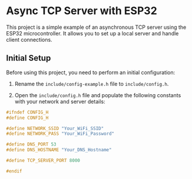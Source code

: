 # Async TCP Server with ESP32

This project is a simple example of an asynchronous TCP server using the ESP32 microcontroller. It allows you to set up a local server and handle client connections.

## Initial Setup

Before using this project, you need to perform an initial configuration:

1. Rename the `include/config-example.h` file to `include/config.h`.

2. Open the `include/config.h` file and populate the following constants with your network and server details:

```c
#ifndef CONFIG_H
#define CONFIG_H

#define NETWORK_SSID "Your_WiFi_SSID"
#define NETWORK_PASS "Your_WiFi_Password"

#define DNS_PORT 53
#define DNS_HOSTNAME "Your_DNS_Hostname"

#define TCP_SERVER_PORT 8000

#endif
